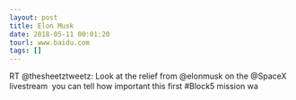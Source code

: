 ```yaml
---
layout: post
title: Elon Musk
date: 2018-05-11 00:01:20
tourl: www.baidu.com
tags: []
---
```

RT @thesheetztweetz: Look at the relief from @elonmusk on the @SpaceX livestream  you can tell how important this first #Block5 mission wa